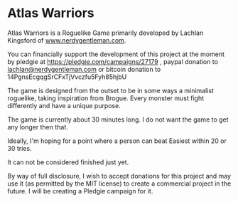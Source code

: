 Atlas Warriors
=============

Atlas Warriors is a Roguelike Game primarily developed by Lachlan Kingsford of www.nerdygentleman.com.

You can financially support the development of this project at the moment by pledgie at https://pledgie.com/campaigns/27179 , paypal donation to lachlan@nerdygentleman.com or bitcoin donation to 14PgnsEcgqgSrCFxTjVvczfu5Fyh85hjbU

The game is designed from the outset to be in some ways a minimalist roguelike, taking inspiration from Brogue. Every monster must fight differently and have a unique purpose.

The game is currently about 30 minutes long. I do not want the game to get any longer then that.

Ideally, I'm hoping for a point where a person can beat Easiest within 20 or 30 tries.

It can not be considered finished just yet.

By way of full disclosure, I wish to accept donations for this project and may use it (as permitted by the MIT license) to create a commercial project in the future. I will be creating a Pledgie campaign for it.


